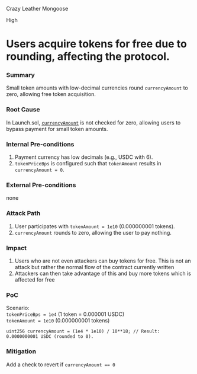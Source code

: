 Crazy Leather Mongoose

High

# Users acquire tokens for free due to rounding, affecting the protocol.

### Summary

Small token amounts with low-decimal currencies round `currencyAmount` to zero, allowing free token acquisition.

### Root Cause

In Launch.sol, [`currencyAmount`](https://github.com/sherlock-audit/2025-02-rova/blob/main/rova-contracts/src/Launch.sol#L265) is not checked for zero, allowing users to bypass payment for small token amounts.

### Internal Pre-conditions

1. Payment currency has low decimals (e.g., USDC with 6).
2. `tokenPriceBps` is configured such that `tokenAmount` results in `currencyAmount = 0`.

### External Pre-conditions

none

### Attack Path

1. User participates with `tokenAmount = 1e10` (0.000000001 tokens).
2. `currencyAmount` rounds to zero, allowing the user to pay nothing.

### Impact

1. Users who are not even attackers can buy tokens for free. This is not an attack but rather the normal flow of the contract currently written
2. Attackers can then take advantage of this and buy more tokens which is affected for free

### PoC

Scenario:  
`tokenPriceBps = 1e4` (1 token = 0.000001 USDC)  
`tokenAmount = 1e10` (0.000000001 tokens)  
```solidity
uint256 currencyAmount = (1e4 * 1e10) / 10**18; // Result: 0.0000000001 USDC (rounded to 0).
```

### Mitigation

Add a check to revert if `currencyAmount == 0`